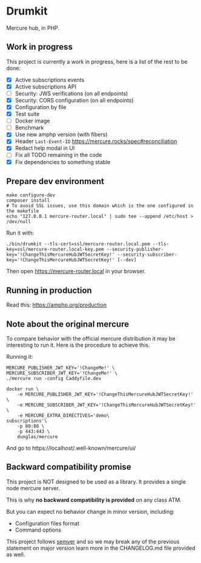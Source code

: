 Drumkit
=======

Mercure hub, in PHP.

Work in progress
----------------

This project is currently a work in progress, here is a list of the rest to be done:

- [x] Active subscriptions events
- [x] Active subscriptions API
- [ ] Security: JWS verifications (on all endpoints)
- [x] Security: CORS configuration (on all endpoints)
- [x] Configuration by file
- [x] Test suite
- [ ] Docker image
- [ ] Benchmark
- [x] Use new amphp version (with fibers)
- [x] Header `Last-Event-ID` https://mercure.rocks/spec#reconciliation
- [x] Redact help modal in UI
- [ ] Fix all TODO remaining in the code
- [x] Fix dependencies to something stable

Prepare dev environment
-----------------------

```
make configure-dev
composer install
# To avoid SSL issues, use this domain which is the one configured in the makefile
echo "127.0.0.1	mercure-router.local" | sudo tee --append /etc/host > /dev/null
```

Run it with:

```
./bin/drumkit --tls-cert=ssl/mercure-router.local.pem --tls-key=ssl/mercure-router.local-key.pem --security-publisher-key='!ChangeThisMercureHubJWTSecretKey!' --security-subscriber-key='!ChangeThisMercureHubJWTSecretKey!' [--dev]
```

Then open https://mercure-router.local in your browser.


Running in production
---------------------

Read this: https://amphp.org/production


Note about the original mercure
-------------------------------

To compare behavior with the official mercure distribution it may be interesting to run it. Here is the
procedure to achieve this.

Running it:

```
MERCURE_PUBLISHER_JWT_KEY='!ChangeMe!' \ 
MERCURE_SUBSCRIBER_JWT_KEY='!ChangeMe!' \
./mercure run -config Caddyfile.dev
```


```
docker run \
    -e MERCURE_PUBLISHER_JWT_KEY='!ChangeThisMercureHubJWTSecretKey!' \
    -e MERCURE_SUBSCRIBER_JWT_KEY='!ChangeThisMercureHubJWTSecretKey!' \
    -e MERCURE_EXTRA_DIRECTIVES='demo\
subscriptions'\
    -p 80:80 \
    -p 443:443 \
    dunglas/mercure
```

And go to https://localhost/.well-known/mercure/ui/

Backward compatibility promise
------------------------------

This project is NOT designed to be used as a library. It provides a single node mercure server.

This is why **no backward compatibility is provided** on any class ATM.

But you can expect no behavior change in minor version, including:
- Configuration files format
- Command options

This project follows [semver](https://semver.org/) and so we may break any of the previous statement on major version
learn more in the CHANGELOG.md file provided as well.
